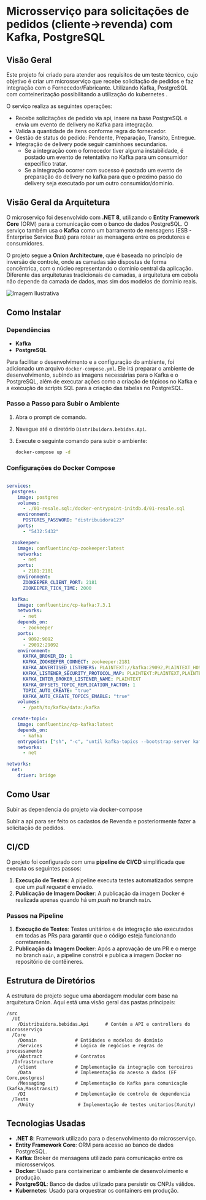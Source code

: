 
# Microsserviço para solicitações de pedidos (cliente->revenda) com Kafka, PostgreSQL

## Visão Geral

Este projeto foi criado para atender aos requisitos de um teste técnico, cujo objetivo é criar um microsserviço que recebe solicitação de pedidos e faz integração com o Fornecedor/Fabricante. Utilizando Kafka, PostgreSQL com conteinerização possibilitando a utilização do kubernetes .

O serviço realiza as seguintes operações:
- Recebe solicitações de pedido via api, insere na base PostgreSQL e envia um evento de delivery no  Kafka para integração.
- Valida a quantidade de itens conforme regra do fornecedor.
- Gestão de status do pedido: Pendente, Preparação, Transito, Entregue.
- Integração de delivery pode seguir caminhoes secundarios.
  - Se a integração com o fornecedor tiver alguma instabilidade, é postado um evento de retentativa no Kafka para um consumidor expecifico tratar.
  - Se a integração ocorrer com sucesso é postado um evento de preparação do delivery no kafka para que o proximo passo do delivery seja executado por um outro consumidor/dominio.

## Visão Geral da Arquitetura

O microserviço foi desenvolvido com **.NET 8**, utilizando o **Entity Framework Core** (ORM) para a comunicação com o banco de dados PostgreSQL. O serviço também usa o **Kafka** como um barramento de mensagens (ESB - Enterprise Service Bus) para rotear as mensagens entre os produtores e consumidores.

O projeto segue a **Onion Architecture**, que é baseada no princípio de inversão de controle, onde as camadas são dispostas de forma concêntrica, com o núcleo representando o domínio central da aplicação. Diferente das arquiteturas tradicionais de camadas, a arquitetura em cebola não depende da camada de dados, mas sim dos modelos de domínio reais.

![Imagem Ilustrativa](https://encrypted-tbn0.gstatic.com/images?q=tbn:ANd9GcRxC67hvjpPQ6D_xe_HnvKfy9n-bUw1eDZlag&s)

## Como Instalar

### Dependências

- **Kafka**
- **PostgreSQL**

Para facilitar o desenvolvimento e a configuração do ambiente, foi adicionado um arquivo `docker-compose.yml`. Ele irá preparar o ambiente de desenvolvimento, subindo as imagens necessárias para o Kafka e o PostgreSQL, além de executar ações como a criação de tópicos no Kafka e a execução de scripts SQL para a criação das tabelas no PostgreSQL.

### Passo a Passo para Subir o Ambiente

1. Abra o prompt de comando.
2. Navegue até o diretório `Distribuidora.bebidas.Api`.
3. Execute o seguinte comando para subir o ambiente:

   ```bash
   docker-compose up -d
   ```

### Configurações do Docker Compose

```yaml

services:
  postgres:
    image: postgres
    volumes:
      - ./01-resale.sql:/docker-entrypoint-initdb.d/01-resale.sql
    environment:
      POSTGRES_PASSWORD: "distribuidora123"
    ports:
      - "5432:5432"

  zookeeper:
    image: confluentinc/cp-zookeeper:latest
    networks:
      - net
    ports:
      - 2181:2181
    environment:
      ZOOKEEPER_CLIENT_PORT: 2181
      ZOOKEEPER_TICK_TIME: 2000

  kafka:
    image: confluentinc/cp-kafka:7.3.1
    networks:
      - net
    depends_on:
      - zookeeper
    ports:
      - 9092:9092
      - 29092:29092
    environment:
      KAFKA_BROKER_ID: 1
      KAFKA_ZOOKEEPER_CONNECT: zookeeper:2181
      KAFKA_ADVERTISED_LISTENERS: PLAINTEXT://kafka:29092,PLAINTEXT_HOST://localhost:9092
      KAFKA_LISTENER_SECURITY_PROTOCOL_MAP: PLAINTEXT:PLAINTEXT,PLAINTEXT_HOST:PLAINTEXT
      KAFKA_INTER_BROKER_LISTENER_NAME: PLAINTEXT
      KAFKA_OFFSETS_TOPIC_REPLICATION_FACTOR: 1
      TOPIC_AUTO_CREATE: "true"
      KAFKA_AUTO_CREATE_TOPICS_ENABLE: "true"
    volumes:
      - /path/to/kafka/data:/kafka

  create-topic:
    image: confluentinc/cp-kafka:latest
    depends_on:
      - kafka
    entrypoint: ["sh", "-c", "until kafka-topics --bootstrap-server kafka:29092 --list >/dev/null 2>&1; do sleep 10; done; kafka-topics --bootstrap-server kafka:29092 --create --topic delivery-topic --partitions 1 --replication-factor 1"]
    networks:
      - net

networks:
  net:
    driver: bridge


```

## Como Usar
Subir as dependencia do projeto via docker-compose 


Subir a api para ser feito os cadastos de Revenda e posteriormente fazer a solicitação de pedidos.


## CI/CD

O projeto foi configurado com uma **pipeline de CI/CD** simplificada que executa os seguintes passos:

1. **Execução de Testes**: A pipeline executa testes automatizados sempre que um *pull request* é enviado.
2. **Publicação de Imagem Docker**: A publicação da imagem Docker é realizada apenas quando há um *push* no branch `main`.

### Passos na Pipeline

1. **Execução de Testes**: Testes unitários e de integração são executados em todas as PRs para garantir que o código esteja funcionando corretamente.
2. **Publicação da Imagem Docker**: Após a aprovação de um PR e o merge no branch `main`, a pipeline constrói e publica a imagem Docker no repositório de contêineres.

## Estrutura de Diretórios

A estrutura do projeto segue uma abordagem modular com base na arquitetura Onion. Aqui está uma visão geral das pastas principais:

```
/src
  /UI
    /Distribuidora.bebidas.Api      # Contém a API e controllers do microsserviço
  /Core
    /Domain              # Entidades e modelos de domínio
    /Services            # Lógica de negócios e regras de processamento
    /Abstract            # Contratos 
  /Infrastructure
    /client              # Implementação da integração com terceiros
    /Data                # Implementação do acesso a dados (EF Core,postgres) 
    /Messaging           # Implementação do Kafka para comunicação (kafka,Masstransit)
    /DI                  # Implementação de controle de dependencia
  /Tests
    /Unity                # Implementação de testes unitarios(Xunity)
```

## Tecnologias Usadas

- **.NET 8**: Framework utilizado para o desenvolvimento do microsserviço.
- **Entity Framework Core**: ORM para acesso ao banco de dados PostgreSQL.
- **Kafka**: Broker de mensagens utilizado para comunicação entre os microsserviços.
- **Docker**: Usado para containerizar o ambiente de desenvolvimento e produção.
- **PostgreSQL**: Banco de dados utilizado para persistir os CNPJs válidos.
- **Kubernetes**: Usado para orquestrar os containers em produção.
